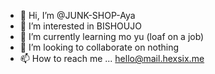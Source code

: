 - 👋 Hi, I’m @JUNK-SHOP-Aya
- 👀 I’m interested in BISHOUJO
- 🌱 I’m currently learning mo yu (loaf on a job)
- 💞️ I’m looking to collaborate on nothing
- 📫 How to reach me ... <hello@mail.hexsix.me>

<!---
JUNK-SHOP-Aya/JUNK-SHOP-Aya is a ✨ special ✨ repository because its `README.md` (this file) appears on your GitHub profile.
You can click the Preview link to take a look at your changes.
--->

